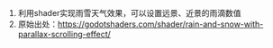 1. 利用shader实现雨雪天气效果，可以设置远景、近景的雨滴数值
2. 原始出处：https://godotshaders.com/shader/rain-and-snow-with-parallax-scrolling-effect/
